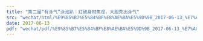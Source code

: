 ```yaml
---
title: "第二届“有泳气”泳池趴｜打破身材焦虑，大胆秀出泳气"
src: "wechat/html/%E9%85%B7%E5%84%BF%E8%AE%BA%E5%9D%9B_2017-06-13_%E7%AC%AC%E4%BA%8C%E5%B1%8A%E2%80%9C%E6%9C%89%E6%B3%B3%E6%B0%94%E2%80%9D%E6%B3%B3%E6%B1%A0%E8%B6%B4%EF%BD%9C%E6%89%93%E7%A0%B4%E8%BA%AB%E6%9D%90%E7%84%A6%E8%99%91%EF%BC%8C%E5%A4%A7%E8%83%86%E7%A7%80%E5%87%BA%E6%B3%B3%E6%B0%94.html"
date: 2017-06-13
pdf: "wechat/pdf/%E9%85%B7%E5%84%BF%E8%AE%BA%E5%9D%9B_2017-06-13_%E7%AC%AC%E4%BA%8C%E5%B1%8A%E2%80%9C%E6%9C%89%E6%B3%B3%E6%B0%94%E2%80%9D%E6%B3%B3%E6%B1%A0%E8%B6%B4%EF%BD%9C%E6%89%93%E7%A0%B4%E8%BA%AB%E6%9D%90%E7%84%A6%E8%99%91%EF%BC%8C%E5%A4%A7%E8%83%86%E7%A7%80%E5%87%BA%E6%B3%B3%E6%B0%94.pdf"
---
```

